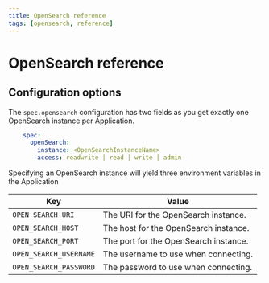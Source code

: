 ```yaml
---
title: OpenSearch reference
tags: [opensearch, reference]
---
```


# OpenSearch reference

## Configuration options

The `spec.opensearch` configuration has two fields as you get exactly one OpenSearch instance per Application.

```yaml
    spec:
      openSearch:
        instance: <OpenSearchInstanceName>
        access: readwrite | read | write | admin
```

Specifying an OpenSearch instance will yield three environment variables in the Application

| Key                    | Value                                 |
|------------------------|---------------------------------------|
| `OPEN_SEARCH_URI`      | The URI for the OpenSearch instance.  |
| `OPEN_SEARCH_HOST`     | The host for the OpenSearch instance. |
| `OPEN_SEARCH_PORT`     | The port for the OpenSearch instance. |
| `OPEN_SEARCH_USERNAME` | The username to use when connecting.  |
| `OPEN_SEARCH_PASSWORD` | The password to use when connecting.  |
